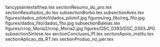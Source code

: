 fancyplaintextslthep.tex
sectionResumo_do_pro.tex
sectionResultados_do.tex
subsectionBorbo.tex
subsectionAves.tex
figures/dados_piloto1/dados_piloto1.jpg
figures/reg_fito/reg_fito.jpg
figures/dados_fito/dados_fito.jpg
subsectionBaleias.tex
figures/crop_Moria2/crop_Moria2.jpg
figures/DSC_0393/DSC_0393.JPG
subsectionSintese.tex
sectionConcluses_PI.tex
sectionApoio_institu.tex
sectionAplicao_da_RT.tex
sectionProduo_no_per.tex
